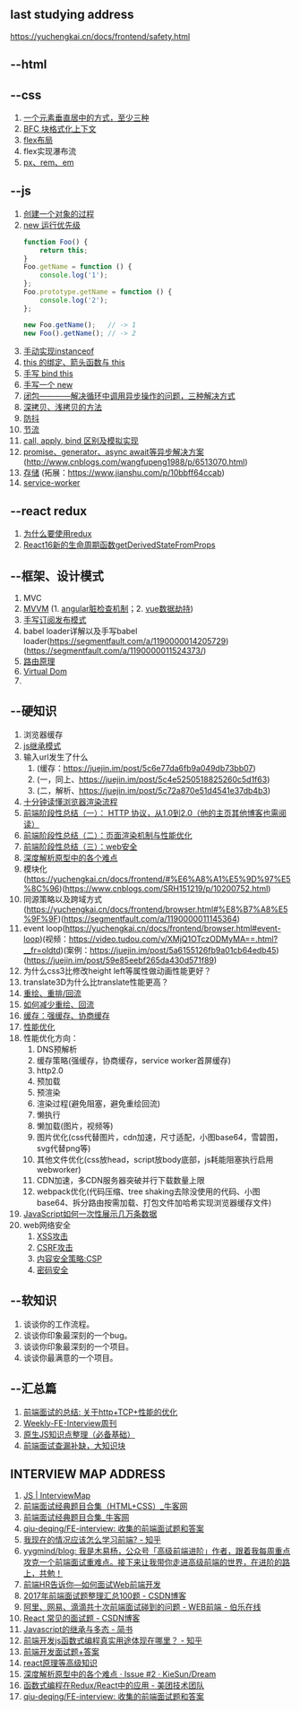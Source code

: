 ## last studying address
https://yuchengkai.cn/docs/frontend/safety.html

## --html

## --css
1. [一个元素垂直居中的方式，至少三种](https://www.cnblogs.com/SRH151219/p/10401489.html)
1. [BFC 块格式化上下文](https://www.cnblogs.com/SRH151219/p/10401285.html)
1. [flex布局](http://www.ruanyifeng.com/blog/2015/07/flex-grammar.html)
1. flex实现瀑布流
1. [px、rem、em](http://www.runoob.com/w3cnote/px-em-rem-different.html)

## --js
1. [创建一个对象的过程](https://yuchengkai.cn/docs/frontend/#new)
1. [new 运行优先级](https://yuchengkai.cn/docs/frontend/#new)
    ```js
    function Foo() {
        return this;
    }
    Foo.getName = function () {
        console.log('1');
    };
    Foo.prototype.getName = function () {
        console.log('2');
    };

    new Foo.getName();   // -> 1
    new Foo().getName(); // -> 2
    ```
1. [手动实现instanceof](https://yuchengkai.cn/docs/frontend/#instanceof)
1. [this 的绑定、箭头函数与 this](https://www.cnblogs.com/snandy/p/4773184.html)
1. [手写 bind this](https://blog.csdn.net/qq_40479190/article/details/78324282)
1. [手写一个 new](https://yuchengkai.cn/docs/frontend/#new)
1. [闭包————解决循环中调用异步操作的问题，三种解决方式](https://yuchengkai.cn/docs/frontend/#%E9%97%AD%E5%8C%85)
1. [深拷贝、浅拷贝的方法](https://yuchengkai.cn/docs/frontend/#%E6%B7%B1%E6%B5%85%E6%8B%B7%E8%B4%9D)
1. [防抖](https://yuchengkai.cn/docs/frontend/#%E9%98%B2%E6%8A%96)
1. [节流](https://yuchengkai.cn/docs/frontend/#%E8%8A%82%E6%B5%81)
1. [call, apply, bind 区别及模拟实现](https://yuchengkai.cn/docs/frontend/#call-apply-bind-%E5%8C%BA%E5%88%AB)
1. [promise、generator、async await等异步解决方案](https://www.cnblogs.com/zuobaiquan01/p/8477322.html)(http://www.cnblogs.com/wangfupeng1988/p/6513070.html)
1. [存储](https://yuchengkai.cn/docs/frontend/browser.html#%E5%AD%98%E5%82%A8) (拓展：https://www.jianshu.com/p/10bbff64ccab)
1. [service-worker](https://yuchengkai.cn/docs/frontend/browser.html#service-worker)

## --react redux
1. [为什么要使用redux](https://github.com/kenberkeley/redux-simple-tutorial)
1. [React16新的生命周期函数getDerivedStateFromProps](https://blog.csdn.net/nnxxyy1111/article/details/80832525)

## --框架、设计模式
1. MVC
1. [MVVM](https://yuchengkai.cn/docs/frontend/framework.html#mvvm)
    (1. [angular脏检查机制](https://yuchengkai.cn/docs/frontend/framework.html#%E8%84%8F%E6%95%B0%E6%8D%AE%E6%A3%80%E6%B5%8B)；2. [vue数据劫持](https://yuchengkai.cn/docs/frontend/framework.html#%E6%95%B0%E6%8D%AE%E5%8A%AB%E6%8C%81))
1. [手写订阅发布模式](https://www.jianshu.com/p/ea671156baf5)
1. babel loader详解以及手写babel loader(https://segmentfault.com/a/1190000014205729)(https://segmentfault.com/a/1190000011524373/)
1. [路由原理](https://yuchengkai.cn/docs/frontend/framework.html#%E8%B7%AF%E7%94%B1%E5%8E%9F%E7%90%86)
1. [Virtual Dom](https://yuchengkai.cn/docs/frontend/framework.html#%E4%B8%BA%E4%BB%80%E4%B9%88%E9%9C%80%E8%A6%81-virtual-dom)
1. 

## --硬知识
1. 浏览器缓存
1. [js继承模式](https://yuchengkai.cn/docs/frontend/#%E7%BB%A7%E6%89%BF)
1. 输入url发生了什么
    1. (缓存：https://juejin.im/post/5c6e77da6fb9a049db73bb07)
    1. (一，同上、https://juejin.im/post/5c4e5250518825260c5d1f63)
    1. (二，解析、https://juejin.im/post/5c72a870e51d4541e37db4b3)
1. [十分钟读懂浏览器渲染流程](https://blog.csdn.net/farsight1/article/details/79758347)
1. [前端阶段性总结（一）： HTTP 协议，从1.0到2.0（他的主页其他博客也需阅读）](https://segmentfault.com/a/1190000016179430)
1. [前端阶段性总结（二）：页面渲染机制与性能优化](https://segmentfault.com/a/1190000016458627)
1. [前端阶段性总结（三）：web安全](https://segmentfault.com/a/1190000016490817)
1. [深度解析原型中的各个难点](https://github.com/KieSun/Dream/issues/2)
1. 模块化(https://yuchengkai.cn/docs/frontend/#%E6%A8%A1%E5%9D%97%E5%8C%96)(https://www.cnblogs.com/SRH151219/p/10200752.html)
1. 同源策略以及跨域方式(https://yuchengkai.cn/docs/frontend/browser.html#%E8%B7%A8%E5%9F%9F)(https://segmentfault.com/a/1190000011145364)
1. event loop(https://yuchengkai.cn/docs/frontend/browser.html#event-loop)(视频：https://video.tudou.com/v/XMjQ1OTczODMyMA==.html?__fr=oldtd)(案例：https://juejin.im/post/5a6155126fb9a01cb64edb45)(https://juejin.im/post/59e85eebf265da430d571f89)
1. 为什么css3比修改height left等属性做动画性能更好？
1. translate3D为什么比translate性能更高？
1. [重绘、重排/回流](https://yuchengkai.cn/docs/frontend/browser.html#%E9%87%8D%E7%BB%98%EF%BC%88repaint%EF%BC%89%E5%92%8C%E5%9B%9E%E6%B5%81%EF%BC%88reflow%EF%BC%89)
1. [如何减少重绘、回流](https://yuchengkai.cn/docs/frontend/browser.html#%E5%87%8F%E5%B0%91%E9%87%8D%E7%BB%98%E5%92%8C%E5%9B%9E%E6%B5%81)
1. [缓存：强缓存、协商缓存](https://yuchengkai.cn/docs/frontend/performance.html#%E7%BC%93%E5%AD%98)
1. [性能优化](https://yuchengkai.cn/docs/frontend/performance.html#%E6%80%A7%E8%83%BD)
1. 性能优化方向：
    1. DNS预解析
    1. 缓存策略(强缓存，协商缓存，service worker首屏缓存)
    1. http2.0
    1. 预加载
    1. 预渲染
    1. 渲染过程(避免阻塞，避免重绘回流)
    1. 懒执行
    1. 懒加载(图片，视频等)
    1. 图片优化(css代替图片，cdn加速，尺寸适配，小图base64，雪碧图，svg代替png等)
    1. 其他文件优化(css放head，script放body底部，js耗能阻塞执行启用webworker)
    1. CDN加速，多CDN服务器突破并行下载数量上限
    1. webpack优化(代码压缩、tree shaking去除没使用的代码、小图base64、拆分路由按需加载、打包文件加哈希实现浏览器缓存文件)
1. [JavaScript如何一次性展示几万条数据
](https://blog.csdn.net/leipanbo/article/details/79894912)
1. web网络安全
    1. [XSS攻击](https://my.oschina.net/meituantech/blog/2218539)
    1. [CSRF攻击](https://my.oschina.net/meituantech/blog/2243958)
    1. [内容安全策略:CSP](https://linux.cn/article-5848-1.html)
    1. [密码安全](https://yuchengkai.cn/docs/frontend/safety.html#%E5%AF%86%E7%A0%81%E5%AE%89%E5%85%A8)

## --软知识
1. 谈谈你的工作流程。
1. 谈谈你印象最深刻的一个bug。
1. 谈谈你印象最深刻的一个项目。
1. 谈谈你最满意的一个项目。

## --汇总篇
1. [前端面试的总结: 关于http+TCP+性能的优化](https://blog.csdn.net/weixin_41646716/article/details/79988249)
1. [Weekly-FE-Interview周刊](https://github.com/airuikun/Weekly-FE-Interview)
1. [原生JS知识点整理（必备基础）](https://juejin.im/post/5cb7b62b5188253772753c01)
1. [前端面试查漏补缺，大知识块](https://juejin.im/post/5c6bab91f265da2dd94c9f9e)

## INTERVIEW MAP ADDRESS
1. [JS | InterviewMap](https://yuchengkai.cn/docs/frontend/)
1. [前端面试经典题目合集（HTML+CSS）_牛客网](https://www.nowcoder.com/ta/review-frontend?query=&asc=true&order=&page=1)
1. [前端面试经典题目合集_牛客网](https://www.nowcoder.com/ta/front-end-interview)
1. [qiu-deqing/FE-interview: 收集的前端面试题和答案](https://github.com/qiu-deqing/FE-interview)
1. [我现在的情况应该怎么学习前端? - 知乎](https://www.zhihu.com/question/29382690)
1. [yygmind/blog: 我是木易杨，公众号「高级前端进阶」作者，跟着我每周重点攻克一个前端面试重难点。接下来让我带你走进高级前端的世界，在进阶的路上，共勉！](https://github.com/yygmind/blog)
1. [前端HR告诉你—如何面试Web前端开发](https://www.douban.com/group/topic/96092329/)
1. [2017年前端面试题整理汇总100题 - CSDN博客](https://blog.csdn.net/kebi007/article/details/54882425)
1. [阿里、网易、滴滴共十次前端面试碰到的问题 - WEB前端 - 伯乐在线](http://web.jobbole.com/91429/?utm_source=blog.jobbole.com&utm_medium=relatedPosts)
1. [React 常见的面试题 - CSDN博客](https://blog.csdn.net/sinat_17775997/article/details/69938720)
1. [Javascript的继承与多态 - 简书](https://www.jianshu.com/p/5cb692658704)
1. [前端开发js函数式编程真实用途体现在哪里？ - 知乎](https://www.zhihu.com/question/59871249)
1. [前端开发面试题+答案](https://github.com/markyun/My-blog/tree/master/Front-end-Developer-Questions/Questions-and-Answers)
1. [react原理等高级知识](https://github.com/purplebamboo/blog/issues)
1. [深度解析原型中的各个难点 · Issue #2 · KieSun/Dream](https://github.com/KieSun/Dream/issues/2)
1. [函数式编程在Redux/React中的应用 - 美团技术团队](https://tech.meituan.com/2017/10/12/functional-programming-in-redux.html)
1. [qiu-deqing/FE-interview: 收集的前端面试题和答案](https://github.com/qiu-deqing/FE-interview)
